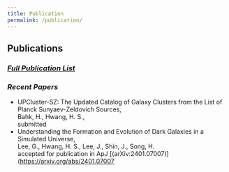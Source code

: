 ```yaml
---
title: Publication
permalink: /publication/
---
```


## **Publications**

### [_Full Publication List_](https://pesa11.github.io/publications) 

###  _Recent Papers_

* UPCluster-SZ: The Updated Catalog of Galaxy Clusters from the List of Planck Sunyaev-Zeldovich Sources,<br>
Bahk, H., Hwang, H. S.,<br>
submitted
​
* Understanding the Formation and Evolution of Dark Galaxies in a Simulated Universe,<br>
Lee, G., Hwang, H. S., Lee, J., Shin, J., Song, H.<br> 
accepted for publication in ApJ [(arXiv:2401.07007)](https://arxiv.org/abs/2401.07007


